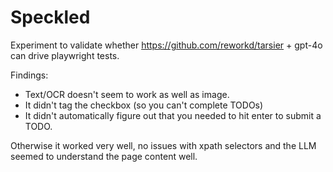 # Speckled 

Experiment to validate whether https://github.com/reworkd/tarsier + gpt-4o can drive playwright tests.

Findings:

* Text/OCR doesn't seem to work as well as image.
* It didn't tag the checkbox (so you can't complete TODOs)
* It didn't automatically figure out that you needed to hit enter to submit a TODO.

Otherwise it worked very well, no issues with xpath selectors and the LLM seemed to understand the page content well.
